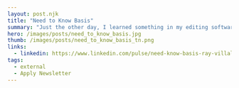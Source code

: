 ```yaml
---
layout: post.njk
title: "Need to Know Basis"
summary: "Just the other day, I learned something in my editing software...ScreenFlow that shocked me. It's one of those things that saved me so much time, it felt like I gained an extra lung and became more efficient at breathing. And I did it in the middle of that project."
hero: /images/posts/need_to_know_basis.jpg
thumb: /images/posts/need_to_know_basis_tn.png
links:
  - linkedin: https://www.linkedin.com/pulse/need-know-basis-ray-villalobos/
tags:
  - external
  - Apply Newsletter
---
```

